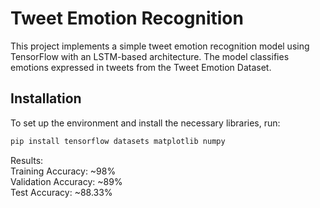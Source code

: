 # Tweet Emotion Recognition

This project implements a simple tweet emotion recognition model using TensorFlow with an LSTM-based architecture. The model classifies emotions expressed in tweets from the Tweet Emotion Dataset.

## Installation

To set up the environment and install the necessary libraries, run:

```bash
pip install tensorflow datasets matplotlib numpy
```
Results:<br>
        Training Accuracy: ~98%<br>
        Validation Accuracy: ~89%<br>
        Test Accuracy: ~88.33%
